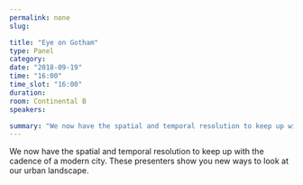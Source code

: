 ```yaml
---
permalink: none
slug:

title: "Eye on Gotham"
type: Panel
category:
date: "2018-09-19"
time: "16:00"
time_slot: "16:00"
duration:
room: Continental B
speakers:

summary: "We now have the spatial and temporal resolution to keep up with the cadence of a modern city. These presenters show you new ways to look at our urban landscape."
---
```

We now have the spatial and temporal resolution to keep up with the cadence of a modern city. These presenters show you new ways to look at our urban landscape.
